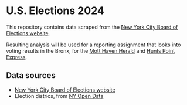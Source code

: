 # U.S. Elections 2024

This repository contains data scraped from the [New York City Board of Elections website](https://enr.boenyc.gov/). 

Resulting analysis will be used for a reporting assignment that looks into voting results in the Bronx, for the [Mott Haven Herald](https://motthavenherald.com/) and [Hunts Point Express](https://huntspointexpress.com/). 

## Data sources

* [New York City Board of Elections website](https://enr.boenyc.gov/)
* Election districs, from [NY Open Data](https://data.cityofnewyork.us/City-Government/Election-Districts/h2n3-98hq)
